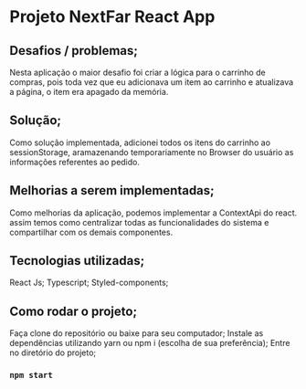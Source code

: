 # Projeto NextFar React App

## Desafios / problemas;

Nesta aplicação o maior desafio foi criar a lógica para o carrinho de compras, pois toda vez que eu adicionava um item ao carrinho e atualizava a página, o item era apagado da memória.

## Solução;

Como solução implementada, adicionei todos os itens do carrinho ao sessionStorage, aramazenando temporariamente no Browser do usuário as informações referentes ao pedido.

## Melhorias a serem implementadas;

Como melhorias da aplicação, podemos implementar a ContextApi do react. assim temos como centralizar todas as funcionalidades do sistema e compartilhar com os demais componentes.

## Tecnologias utilizadas;

React Js;
Typescript;
Styled-components;

## Como rodar o projeto;

Faça clone do repositório ou baixe para seu computador;
Instale as dependências utilizando yarn ou npm i (escolha de sua preferência);
Entre no diretório do projeto;

### `npm start`

